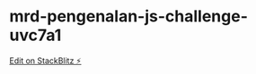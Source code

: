 # mrd-pengenalan-js-challenge-uvc7a1

[Edit on StackBlitz ⚡️](https://stackblitz.com/edit/mrd-pengenalan-js-challenge-uvc7a1)